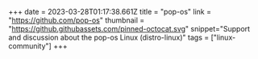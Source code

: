+++
date = 2023-03-28T01:17:38.661Z
title = "pop-os"
link = "https://github.com/pop-os"
thumbnail = "https://github.githubassets.com/pinned-octocat.svg"
snippet="Support and discussion about the pop-os Linux (distro-linux)"
tags = ["linux-community"]
+++

